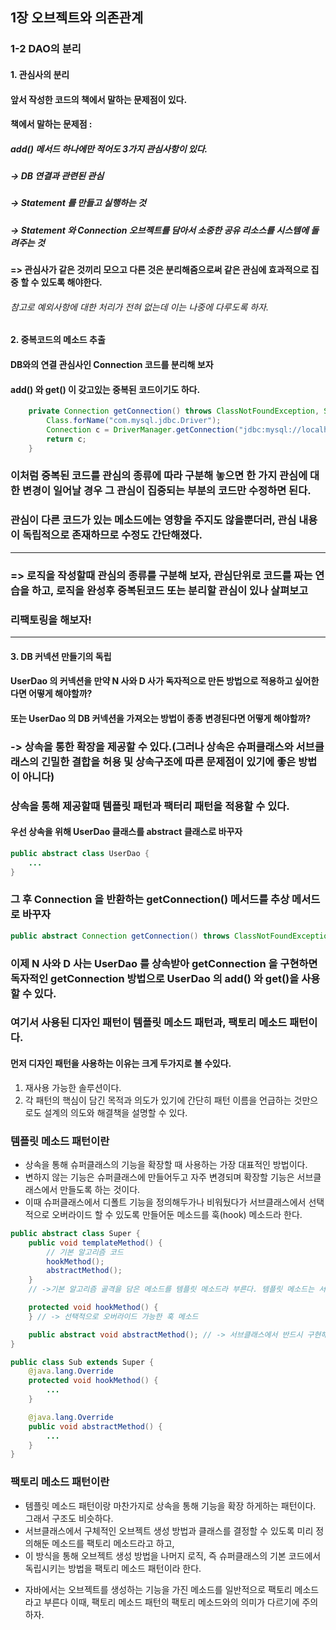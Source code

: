 ## 1장 오브젝트와 의존관계

### 1-2 DAO의 분리

#### 1. 관심사의 분리
#### 앞서 작성한 코드의 책에서 말하는 문제점이 있다.
#### 책에서 말하는 문제점 :
##### add() 메서드 하나에만 적어도 3가지 관심사항이 있다.
##### -> DB 연결과 관련된 관심
##### -> Statement 를 만들고 실행하는 것
##### -> Statement 와 Connection 오브젝트를 담아서 소중한 공유 리소스를 시스템에 돌려주는 것
#### => 관심사가 같은 것끼리 모으고 다른 것은 분리해줌으로써 같은 관심에 효과적으로 집중 할 수 있도록 해야한다.
###### 참고로 예외사항에 대한 처리가 전혀 없는데 이는 나중에 다루도록 하자.

#### 2. 중복코드의 메소드 추출
#### DB와의 연결 관심사인 Connection 코드를 분리해 보자
#### add() 와 get() 이 갖고있는 중복된 코드이기도 하다.
```java
    private Connection getConnection() throws ClassNotFoundException, SQLException {
        Class.forName("com.mysql.jdbc.Driver");
        Connection c = DriverManager.getConnection("jdbc:mysql://localhost/springbook", "spring", "book");
        return c;
    }
```
### 이처럼 중복된 코드를 관심의 종류에 따라 구분해 놓으면 한 가지 관심에 대한 변경이 일어날 경우 그 관심이 집중되는 부분의 코드만 수정하면 된다.
### 관심이 다른 코드가 있는 메소드에는 영향을 주지도 않을뿐더러, 관심 내용이 독립적으로 존재하므로 수정도 간단해졌다.
---
### => 로직을 작성할때 관심의 종류를  구분해 보자, 관심단위로 코드를 짜는 연습을 하고, 로직을 완성후 중복된코드 또는 분리할 관심이 있나 살펴보고
###    리팩토링을 해보자!

---

#### 3. DB 커넥션 만들기의 독립
#### UserDao 의 커넥션을 만약 N 사와 D 사가 독자적으로 만든 방법으로 적용하고 싶어한다면 어떻게 해야할까?
#### 또는 UserDao 의 DB 커넥션을 가져오는 방법이 종종 변경된다면 어떻게 해야할까?
### -> 상속을 통한 확장을 제공할 수 있다.(그러나 상속은 슈퍼클래스와 서브클래스의 긴밀한 결합을 허용 및 상속구조에 따른 문제점이 있기에 좋은 방법이 아니다)
### 상속을 통해 제공할때 템플릿 패턴과 팩터리 패턴을 적용할 수 있다.

#### 우선 상속을 위해 UserDao 클래스를 abstract 클래스로 바꾸자
```java
public abstract class UserDao {
    ...
}
```
### 그 후 Connection 을 반환하는 getConnection() 메서드를 추상 메서드로 바꾸자
```java
public abstract Connection getConnection() throws ClassNotFoundException, SQLException;
```
### 이제 N 사와 D 사는 UserDao 를 상속받아 getConnection 을 구현하면 독자적인 getConnection 방법으로 UserDao 의 add() 와 get()을 사용할 수 있다.

### 여기서 사용된 디자인 패턴이 템플릿 메소드 패턴과, 팩토리 메소드 패턴이다.
#### 먼저 디자인 패턴을 사용하는 이유는 크게 두가지로 볼 수있다.
1. 재사용 가능한 솔루션이다.
2. 각 패턴의 핵심이 담긴 목적과 의도가 있기에 간단히 패턴 이름을 언급하는 것만으로도 설계의 의도와 해결책을 설명할 수 있다.

### 템플릿 메소드 패턴이란
- 상속을 통해 슈퍼클래스의 기능을 확장할 때 사용하는 가장 대표적인 방법이다.
- 변하지 않는 기능은 슈퍼클래스에 만들어두고 자주 변경되며 확장할 기능은 서브클래스에서 만들도록 하는 것이다.
- 이때 슈퍼클래스에서 디폴트 기능을 정의해두가나 비워뒀다가 서브클래스에서 선택적으로 오버라이드 할 수 있도록 만들어둔 메소드를 훅(hook) 메소드라 한다.

```java
public abstract class Super {
    public void templateMethod() {
        // 기본 알고리즘 코드
        hookMethod();
        abstractMethod();
    }
    // ->기본 알고리즘 골격을 담은 메소드를 템플릿 메소드라 부른다. 템플릿 메소드는 서브클래스에서 오버라이드하거나 구현할 메소드를 사용한다.

    protected void hookMethod() {
    } // -> 선택적으로 오버라이드 가능한 훅 메소드

    public abstract void abstractMethod(); // -> 서브클래스에서 반드시 구현해야 하는 추상 메소드
}

public class Sub extends Super {
    @java.lang.Override
    protected void hookMethod() {
        ...
    }

    @java.lang.Override
    public void abstractMethod() {
        ...
    }
}
```

### 팩토리 메소드 패턴이란
- 템플릿 메소드 패턴이랑 마찬가지로 상속을 통해 기능을 확장 하게하는 패턴이다. 그래서 구조도 비슷하다.
- 서브클래스에서 구체적인 오브젝트 생성 방법과 클래스를 결정할 수 있도록 미리 정의해둔 메소드를 팩토리 메소드라고 하고,
- 이 방식을 통해 오브젝트 생성 방법을 나머지 로직, 즉 슈퍼클래스의 기본 코드에서 독립시키는 방법을 팩토리 메소드 패턴이라 한다.
* 자바에서는 오브젝트를 생성하는 기능을 가진 메소드를 일반적으로 팩토리 메소드라고 부른다 이때, 팩토리 메소드 패턴의 팩토리 메소드와의 의미가 다르기에 주의하자.
